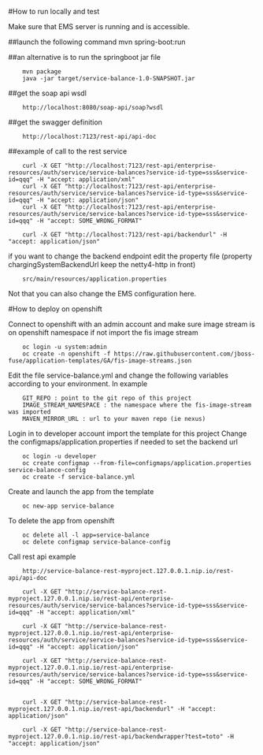 #How to run locally and test

Make sure that EMS server is running and is accessible.

##launch the following command
		mvn spring-boot:run

##an alternative is to run the springboot jar file

		mvn package
		java -jar target/service-balance-1.0-SNAPSHOT.jar

##get the soap api wsdl

		http://localhost:8080/soap-api/soap?wsdl

##get the swagger definition
	
		http://localhost:7123/rest-api/api-doc
	
##example of call to the rest service

		curl -X GET "http://localhost:7123/rest-api/enterprise-resources/auth/service/service-balances?service-id-type=sss&service-id=qqq" -H "accept: application/xml"
		curl -X GET "http://localhost:7123/rest-api/enterprise-resources/auth/service/service-balances?service-id-type=sss&service-id=qqq" -H "accept: application/json"
		curl -X GET "http://localhost:7123/rest-api/enterprise-resources/auth/service/service-balances?service-id-type=sss&service-id=qqq" -H "accept: SOME_WRONG_FORMAT"
		
		curl -X GET "http://localhost:7123/rest-api/backendurl" -H "accept: application/json"

if you want to change the backend endpoint edit the property file (property chargingSystemBackendUrl keep the netty4-http in front) 
		
		src/main/resources/application.properties

Not that you can also change the EMS configuration here.


#How to deploy on openshift

Connect to openshift with an admin account and make sure image stream is on openshift namespace
if not import the fis image stream

		oc login -u system:admin
		oc create -n openshift -f https://raw.githubusercontent.com/jboss-fuse/application-templates/GA/fis-image-streams.json

Edit the file service-balance.yml and change the following variables according to your environment. In example

		GIT_REPO : point to the git repo of this project
		IMAGE_STREAM_NAMESPACE : the namespace where the fis-image-stream was imported
		MAVEN_MIRROR_URL : url to your maven repo (ie nexus)

Login in to developer account import the template for this project
Change the configmaps/application.properties if needed to set the backend url
	
		oc login -u developer
		oc create configmap --from-file=configmaps/application.properties service-balance-config
		oc create -f service-balance.yml


Create and launch the app from the template
	
		oc new-app service-balance
	
To delete the app from openshift
	
		oc delete all -l app=service-balance
		oc delete configmap service-balance-config
		
Call rest api example 

		http://service-balance-rest-myproject.127.0.0.1.nip.io/rest-api/api-doc

		curl -X GET "http://service-balance-rest-myproject.127.0.0.1.nip.io/rest-api/enterprise-resources/auth/service/service-balances?service-id-type=sss&service-id=qqq" -H "accept: application/xml"

		curl -X GET "http://service-balance-rest-myproject.127.0.0.1.nip.io/rest-api/enterprise-resources/auth/service/service-balances?service-id-type=sss&service-id=qqq" -H "accept: application/json"
		
		curl -X GET "http://service-balance-rest-myproject.127.0.0.1.nip.io/rest-api/enterprise-resources/auth/service/service-balances?service-id-type=sss&service-id=qqq" -H "accept: SOME_WRONG_FORMAT"
		
		
		curl -X GET "http://service-balance-rest-myproject.127.0.0.1.nip.io/rest-api/backendurl" -H "accept: application/json"

		curl -X GET "http://service-balance-rest-myproject.127.0.0.1.nip.io/rest-api/backendwrapper?test=toto" -H "accept: application/json"
	
